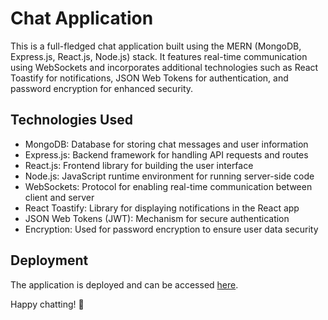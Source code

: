 # Chat Application

This is a full-fledged chat application built using the MERN (MongoDB, Express.js, React.js, Node.js) stack. It features real-time communication using WebSockets and incorporates additional technologies such as React Toastify for notifications, JSON Web Tokens for authentication, and password encryption for enhanced security.

## Technologies Used
- MongoDB: Database for storing chat messages and user information
- Express.js: Backend framework for handling API requests and routes
- React.js: Frontend library for building the user interface
- Node.js: JavaScript runtime environment for running server-side code
- WebSockets: Protocol for enabling real-time communication between client and server
- React Toastify: Library for displaying notifications in the React app
- JSON Web Tokens (JWT): Mechanism for secure authentication
- Encryption: Used for password encryption to ensure user data security

## Deployment
The application is deployed and can be accessed [here](https://chatapp-1sdj.onrender.com).



Happy chatting! 🚀

